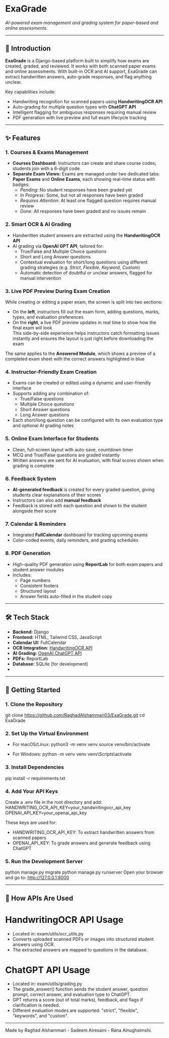 # **ExaGrade**  

*AI-powered exam management and grading system for paper-based and online assessments.*

---

## 🌟 Introduction

**ExaGrade** is a Django-based platform built to simplify how exams are created, graded, and reviewed. It works with both scanned paper exams and online assessments. With built-in OCR and AI support, ExaGrade can extract handwritten answers, auto-grade responses, and flag anything unclear.


Key capabilities include:
- Handwriting recognition for scanned papers using **HandwritingOCR API**  
- Auto-grading for multiple question types with **ChatGPT API**  
- Intelligent flagging for ambiguous responses requiring manual review  
- PDF generation with live preview and full exam lifecycle tracking  

---

## ✨ Features

### **1. Courses & Exams Management** 
- **Courses Dashboard:** Instructors can create and share course codes; students join with a 6-digit code.  
- **Separate Exam Views:** Exams are managed under two dedicated tabs: **Paper Exams** and **Online Exams**, each showing real-time status with badges:
  - *Pending:* No student responses have been graded yet  
  - *In Progress:* Some, but not all responses have been graded  
  - *Requires Attention:* At least one flagged question requires manual review  
  - *Done:* All responses have been graded and no issues remain  

### **2. Smart OCR & AI Grading**
- Handwritten student answers are extracted using the **HandwritingOCR API**
- AI grading via **OpenAI GPT API**, tailored for:
  - True/False and Multiple Choice questions  
  - Short and Long Answer questions  
  - Contextual evaluation for short/long questions using different grading strategies (e.g. *Strict*, *Flexible*, *Keyword*, *Custom*)  
  - Automatic detection of doubtful or unclear answers, flagged for manual intervention  

### **3. Live PDF Preview During Exam Creation**
While creating or editing a paper exam, the screen is split into two sections:
- On the **left**, instructors fill out the exam form, adding questions, marks, types, and evaluation preferences  
- On the **right**, a live PDF preview updates in real time to show how the final exam will look  
This side-by-side experience helps instructors catch formatting issues instantly and ensures the layout is just right before downloading the exam

The same applies to the **Answered Module**, which shows a preview of a completed exam sheet with the correct answers highlighted in blue  


### **4. Instructor-Friendly Exam Creation**
- Exams can be created or edited using a dynamic and user-friendly interface  
- Supports adding any combination of:  
  - True/False questions  
  - Multiple Choice questions  
  - Short Answer questions  
  - Long Answer questions  
- Each short/long question can be configured with its own evaluation type and optional AI grading notes  

### **5. Online Exam Interface for Students**
- Clean, full-screen layout with auto-save, countdown timer
- MCQ and True/False questions are graded instantly  
- Written answers are sent for AI evaluation, with final scores shown when grading is complete  

### **6. Feedback System**
- **AI-generated feedback** is created for every graded question, giving students clear explanations of their scores  
- Instructors can also add **manual feedback**
- Feedback is stored with each question and shown to the student alongside their score  

### **7. Calendar & Reminders**
- Integrated **FullCalendar** dashboard for tracking upcoming exams  
- Color-coded events, daily reminders, and grading schedules  

### **8. PDF Generation**
- High-quality PDF generation using **ReportLab** for both exam papers and student answer modules  
- Includes:
  - Page numbers  
  - Consistent footers  
  - Structured layout  
  - Answer fields auto-filled in the student copy  

---

## 🛠️ Tech Stack

- **Backend:** Django
- **Frontend:** HTML, Tailwind CSS, JavaScript  
- **Calendar UI:** FullCalendar  
- **OCR Integration:** [HandwritingOCR API](https://www.handwritingocr.com/)  
- **AI Grading:** [OpenAI ChatGPT API](https://platform.openai.com/)  
- **PDFs:** ReportLab  
- **Database:** SQLite (for development)
- 
---

## 🚀 Getting Started

### **1. Clone the Repository**
git clone https://github.com/RaghadAlshammari03/ExaGrade.git
cd ExaGrade

### **2. Set Up the Virtual Environment**
- For macOS/Linux:
python3 -m venv venv
source venv/bin/activate

- For Windows:
python -m venv venv
venv\Scripts\activate

### **3. Install Dependencies**
pip install -r requirements.txt

### **4. Add Your API Keys**
Create a .env file in the root directory and add:
HANDWRITING_OCR_API_KEY=your_handwritingocr_api_key
OPENAI_API_KEY=your_openai_api_key

These keys are used for:
- HANDWRITING_OCR_API_KEY: To extract handwritten answers from scanned papers
- OPENAI_API_KEY: To grade answers and generate feedback using ChatGPT

### **5. Run the Development Server**
python manage.py migrate
python manage.py runserver
Open your browser and go to: http://127.0.0.1:8000

---

## 🤖 How APIs Are Used
# HandwritingOCR API Usage
- Located in: exam/utils/ocr_utils.py
- Converts uploaded scanned PDFs or images into structured student answers using OCR.
- The extracted answers are mapped to questions in the database.

# ChatGPT API Usage
- Located in: exam/utils/grading.py
- The grade_answer() function sends the student answer, question prompt, correct answer, and evaluation type to ChatGPT.
- GPT returns a score (out of total marks), feedback, and flags if clarification is needed.
- Different evaluation modes are supported: "strict", "flexible", "keywords", and "custom".

---

Made by Raghad Alshammari - Sadeem Alresaini - Rana Alnughaimshi.
